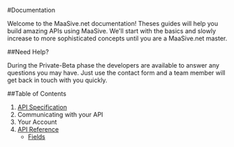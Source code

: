 #Documentation

Welcome to the MaaSive.net documentation!  Theses guides will help you build amazing APIs using MaaSive.  We'll start with the basics and slowly increase to more sophisticated concepts until you are a MaaSive.net master.

##Need Help?

During the Private-Beta phase the developers are available to answer any questions you may have. Just use the contact form and a team member will get back in touch with you quickly.


##Table of Contents

1. [API Specification](#/docs/specification)
2. Communicating with your API
3. Your Account
4. [API Reference](#/docs/reference)
    - [Fields](#/docs/reference/fields)